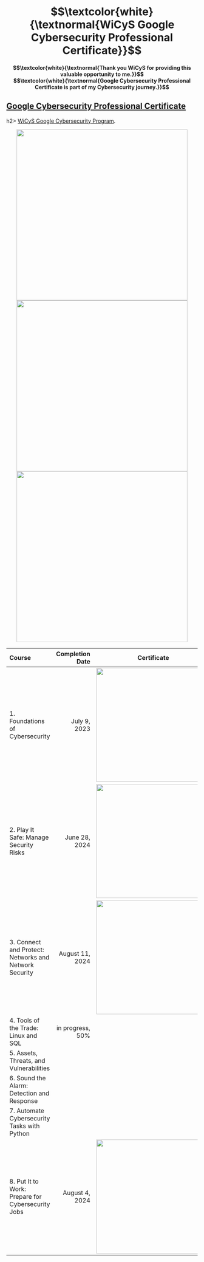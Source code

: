<h1 align="center"> $$\textcolor{white}{\textnormal{WiCyS Google Cybersecurity Professional Certificate}}$$ </h1>
<h4 align="center"> $$\textcolor{white}{\textnormal{Thank you WiCyS for providing this valuable opportunity to me.}}$$ <br>
 $$\textcolor{white}{\textnormal{Google Cybersecurity Professional Certificate</a> is part of my Cybersecurity journey.}}$$ </h4>


<h2><a href="https://www.coursera.org/professional-certificates/google-cybersecurity">Google Cybersecurity Professional Certificate</a></h2>h2>
<a href="https://www.wicys.org/benefits/google-cybersecurity-certificate-program/">WiCyS Google Cybersecurity Program</a>.</p>

<p align="center"> <img width="450px" src="https://github.com/user-attachments/assets/35be29fe-d432-4abc-b2c9-4068da30b7d6"> <br>
                   <img width="450px" src="https://github.com/user-attachments/assets/8b79c0cd-1328-49ad-99cd-f269b347afb1"> <br>
                   <img width="450px" src="https://github.com/user-attachments/assets/ae596469-d435-4154-a226-9369d0ce17371"> </p>

<div align="center">
  
| Course                                                 | Completion Date     | Certificate                                                                                         |  
| :----------------------------------------------------- | ------------------: | :-------------------------------------------------------------------------------------------------: |
| 1.  Foundations of Cybersecurity                       | July 9, 2023        | <img src="https://github.com/user-attachments/assets/bed9c780-d92b-4702-9a89-d4aeca783554" style="width:300px;"/> |
| 2.  Play It Safe: Manage Security Risks                | June 28, 2024       | <img src="https://github.com/user-attachments/assets/4cedb6a7-b620-4ffa-9bdf-2bb842bd20a4" style="width:300px;"/> |
| 3.  Connect and Protect: Networks and Network Security | August 11, 2024     | <img src="https://github.com/user-attachments/assets/707ef86e-ec5a-40b4-893e-b85f7e266715" style="width:300px;"/> |
| 4.  Tools of the Trade: Linux and SQL                  | in progress, 50%    |                                                               |
| 5.  Assets, Threats, and Vulnerabilities               |                     |                                                               |
| 6.  Sound the Alarm: Detection and Response            |                     |                                                               |
| 7.  Automate Cybersecurity Tasks with Python           |                     |                                                               |
| 8.  Put It to Work: Prepare for Cybersecurity Jobs     | August 4, 2024      | <img src="https://github.com/user-attachments/assets/3feba72a-7969-4f01-9908-ca1b7d2e93f1" style="width:300px;"/> |

</div>
